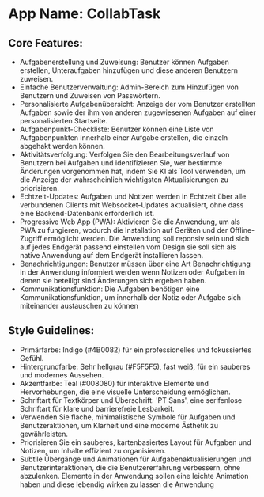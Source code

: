 # **App Name**: CollabTask

## Core Features:

- Aufgabenerstellung und Zuweisung: Benutzer können Aufgaben erstellen, Unteraufgaben hinzufügen und diese anderen Benutzern zuweisen.
- Einfache Benutzerverwaltung: Admin-Bereich zum Hinzufügen von Benutzern und Zuweisen von Passwörtern.
- Personalisierte Aufgabenübersicht: Anzeige der vom Benutzer erstellten Aufgaben sowie der ihm von anderen zugewiesenen Aufgaben auf einer personalisierten Startseite.
- Aufgabenpunkt-Checkliste: Benutzer können eine Liste von Aufgabenpunkten innerhalb einer Aufgabe erstellen, die einzeln abgehakt werden können.
- Aktivitätsverfolgung: Verfolgen Sie den Bearbeitungsverlauf von Benutzern bei Aufgaben und identifizieren Sie, wer bestimmte Änderungen vorgenommen hat, indem Sie KI als Tool verwenden, um die Anzeige der wahrscheinlich wichtigsten Aktualisierungen zu priorisieren.
- Echtzeit-Updates: Aufgaben und Notizen werden in Echtzeit über alle verbundenen Clients mit Websocket-Updates aktualisiert, ohne dass eine Backend-Datenbank erforderlich ist.
- Progressive Web App (PWA): Aktivieren Sie die Anwendung, um als PWA zu fungieren, wodurch die Installation auf Geräten und der Offline-Zugriff ermöglicht werden. Die Anwendung soll reponsiv sein und sich auf jedes Endgerät passend einstellen vom Design sie soll sich als native Anwendung auf dem Endgerät installieren lassen.
- Benachrichtigungen: Benutzer müssen über eine Art Benachrichtigung in der Anwendung informiert werden wenn Notizen oder Aufgaben in denen sie beteiligt sind Änderungen sich ergeben haben.
- Kommunikationsfunktion: Die Aufgaben benötigen eine Kommunikationsfunktion, um innerhalb der Notiz oder Aufgabe sich miteinander austauschen zu können

## Style Guidelines:

- Primärfarbe: Indigo (#4B0082) für ein professionelles und fokussiertes Gefühl.
- Hintergrundfarbe: Sehr hellgrau (#F5F5F5), fast weiß, für ein sauberes und modernes Aussehen.
- Akzentfarbe: Teal (#008080) für interaktive Elemente und Hervorhebungen, die eine visuelle Unterscheidung ermöglichen.
- Schriftart für Textkörper und Überschrift: 'PT Sans', eine serifenlose Schriftart für klare und barrierefreie Lesbarkeit.
- Verwenden Sie flache, minimalistische Symbole für Aufgaben und Benutzeraktionen, um Klarheit und eine moderne Ästhetik zu gewährleisten.
- Priorisieren Sie ein sauberes, kartenbasiertes Layout für Aufgaben und Notizen, um Inhalte effizient zu organisieren.
- Subtile Übergänge und Animationen für Aufgabenaktualisierungen und Benutzerinteraktionen, die die Benutzererfahrung verbessern, ohne abzulenken. Elemente in der Anwendung sollen eine leichte Animation haben und diese lebendig wirken zu lassen die Anwendung